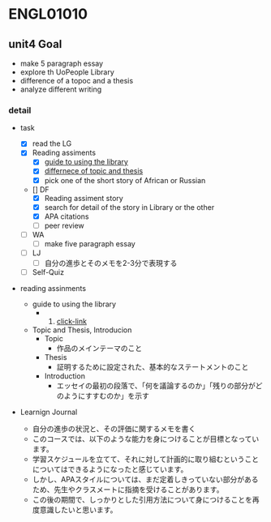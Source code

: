 # ENGL01010

## unit4 Goal

- make 5 paragraph essay
- explore th UoPeople Library
- difference of a topoc and a thesis
- analyze different writing

### detail

- task
  - [x] read the LG
  - [x] Reading assiments
    - [x] [guide to using the library](https://my.uopeople.edu/pluginfile.php/1530273/mod_book/chapter/316588/END0101UsingLibraryResouces.pdf)
    - [x] [differnece of topic and thesis](https://my.uopeople.edu/pluginfile.php/1530273/mod_book/chapter/316588/ENGL0101.U4.Thesis%20Topic%20Introduction.JS.pdf)
    - [x] pick one of the short story of African or Russian
  - [] DF
    - [x] Reading assiment story
    - [x] search for detail of the story in Library or the other
    - [x] APA citations
    - [ ] peer review
  - [ ] WA
    - [ ] make five paragraph essay
  - [ ] LJ
    - [ ] 自分の進歩とそのメモを2-3分で表現する
  - [ ] Self-Quiz

- reading assinments
  - guide to using the library
    - 1. [click-link](https://proxy.lirn.net/UnivOfThePeople?_rwpLaunch=true&groupID=2)
  - Topic and Thesis, Introducion
    - Topic
      - 作品のメインテーマのこと
    - Thesis
      - 証明するために設定された、基本的なステートメントのこと
    - Introduction
      - エッセイの最初の段落で、「何を議論するのか」「残りの部分がどのようにすすむのか」を示す

- Learnign Journal
  - 自分の進歩の状況と、その評価に関するメモを書く
  - このコースでは、以下のような能力を身につけることが目標となっています。
  - 学習スケジュールを立てて、それに対して計画的に取り組むということについてはできるようになったと感じています。
  - しかし、APAスタイルについては、まだ定着しきっていない部分があるため、先生やクラスメートに指摘を受けることがあります。
  - この後の期間で、しっかりとした引用方法について身につけることを再度意識したいと思います。